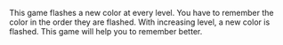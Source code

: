 This game flashes a new color at every level. You have to remember the color in the order they are flashed. With increasing level, a new color is flashed. This game will help you to remember better.
